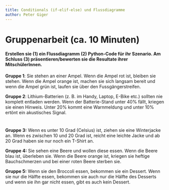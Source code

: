 ```yaml
---
title: Conditionals (if-elif-else) und Flussdiagramme
author: Peter Giger
---
```


# Gruppenarbeit (ca. 10 Minuten) <i class="fas fa-users"></i>

<h4>Erstellen sie (1) ein Flussdiagramm (2) Python-Code für ihr Szenario. Am Schluss (3) präsentieren/bewerten sie die Resultate ihrer MitschülerInnen.</h4>

**Gruppe 1**: Sie stehen an einer Ampel. Wenn die Ampel rot ist, bleiben sie stehen. Wenn die Ampel orange ist, machen sie sich langsam bereit und wenn die Ampel grün ist, laufen sie über den Fussgängerstreifen.

**Gruppe 2**: Lithium-Batterien (z. B. im Handy, Laptop, E-Bike etc.) sollten nie komplett entladen werden. Wenn der Batterie-Stand unter 40% fällt, kriegen sie einen Hinweis. Unter 20% kommt eine Warnmeldung und unter 10% ertönt ein akustisches Signal.


#

**Gruppe 3:** Wenn es unter 10 Grad (Celsius) ist, ziehen sie eine Winterjacke an. Wenn es zwischen 10 und 20 Grad ist, reicht eine leichte Jacke und ab 20 Grad haben sie nur noch ein T-Shirt an.

**Gruppe 4:** Sie sehen eine Beere und wollen diese essen. Wenn die Beere blau ist, überleben sie. Wenn die Beere orange ist, kriegen sie heftige Bauchschmerzen und bei einer roten Beere sterben sie.

**Gruppe 5:** Wenn sie den Broccoli essen, bekommen sie ein Dessert. Wenn sie nur die Hälfte essen, bekommen sie auch nur die Hälfte des Desserts und wenn sie ihn gar nicht essen, gibt es auch kein Dessert.